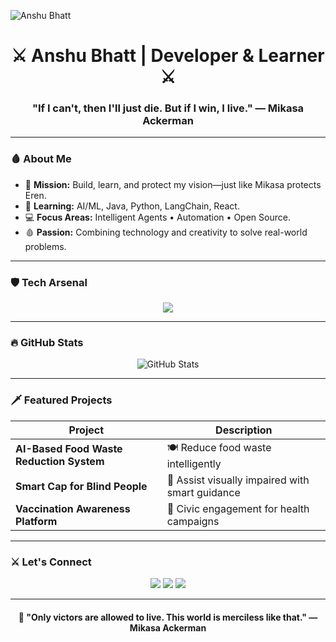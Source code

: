 <!-- Banner with Mikasa-inspired colors -->
![Anshu Bhatt](https://capsule-render.vercel.app/api?text=Anshu%20Bhatt&animation=fadeIn&type=waving&color=0:2C2F33,100:191D24&height=150&fontColor=ffffff)

<h1 align="center">⚔️ Anshu Bhatt | Developer & Learner ⚔️</h1>
<h3 align="center">"If I can't, then I'll just die. But if I win, I live." — Mikasa Ackerman</h3>

---

### 🩸 About Me
- 🎯 **Mission:** Build, learn, and protect my vision—just like Mikasa protects Eren.
- 🧠 **Learning:** AI/ML, Java, Python, LangChain, React.
- 💻 **Focus Areas:** Intelligent Agents • Automation • Open Source.
- 🩸 **Passion:** Combining technology and creativity to solve real-world problems.

---

### 🛡️ Tech Arsenal
<div align="center">
  <img src="https://skillicons.dev/icons?i=python,java,js,react,html,css,r,mysql,git,github,vscode" />
</div>

---

### 🔥 GitHub Stats
<p align="center">
  <img src="https://github-readme-stats.vercel.app/api?username=Anshu-bhatt&show_icons=true&theme=dark&icon_color=E03A3A&title_color=E03A3A&text_color=C0C0C0&bg_color=0D1117" alt="GitHub Stats" />
<!--   ![GitHub Streak](https://streak-stats.demolab.com?user=Anshu-bhatt&theme=dark&ring=E03A3A&fire=E03A3A&currStreakLabel=E03A3A) -->

</p>

---

### 🗡️ Featured Projects
| Project | Description |
|---|---|
| **AI-Based Food Waste Reduction System** | 🍽️ Reduce food waste intelligently |
| **Smart Cap for Blind People** | 🦯 Assist visually impaired with smart guidance |
| **Vaccination Awareness Platform** | 💉 Civic engagement for health campaigns |

---

### ⚔️ Let's Connect
<p align="center">
  <a href="https://www.linkedin.com/in/your-linkedin/" target="_blank"><img src="https://img.shields.io/badge/LinkedIn-0A66C2?logo=linkedin&logoColor=white"></a>
  <a href="mailto:your-email@gmail.com"><img src="https://img.shields.io/badge/Gmail-D14836?logo=gmail&logoColor=white"></a>
  <a href="https://twitter.com/your-twitter" target="_blank"><img src="https://img.shields.io/badge/Twitter-1DA1F2?logo=twitter&logoColor=white"></a>
</p>

---

<h4 align="center">💬 "Only victors are allowed to live. This world is merciless like that." — Mikasa Ackerman</h4>
